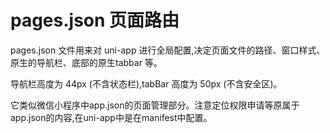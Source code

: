 
# pages.json 页面路由

pages.json 文件用来对 uni-app 进行全局配置,决定页面文件的路径、窗口样式、原生的导航栏、底部的原生tabbar 等。

导航栏高度为 44px (不含状态栏),tabBar 高度为 50px (不含安全区)。

它类似微信小程序中app.json的页面管理部分。注意定位权限申请等原属于app.json的内容,在uni-app中是在manifest中配置。

